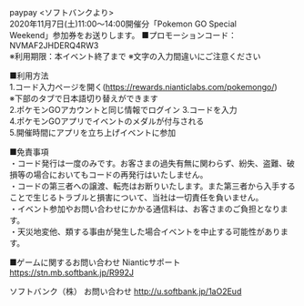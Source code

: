 paypay <ソフトバンクより>  
2020年11月7日(土)11:00〜14:00開催分「Pokemon GO Special  
Weekend」参加券をお送りします。 ■プロモーションコード：NVMAF2JHDERQ4RW3  
※利用期限：本イベント終了まで ※文字の入力間違いにご注意ください  

■利用方法  
1.コード入力ページを開く(https://rewards.nianticlabs.com/pokemongo/)  
※下部のタブで日本語切り替えができます  
2.ポケモンGOアカウントと同じ情報でログイン 3.コードを入力  
4.ポケモンGOアプリでイベントのメダルが付与される  
5.開催時間にアプリを立ち上げイベントに参加  

■免責事項  
・コード発行は一度のみです。お客さまの過失有無に関わらず、紛失、盗難、破損等の場合においてもコードの再発行はいたしません。  
・コードの第三者への譲渡、転売はお断りいたします。また第三者から入手することで生じるトラブルと損害について、当社は一切責任を負いません。  
・イベント参加やお問い合わせにかかる通信料は、お客さまのご負担となります。  
・天災地変他、類する事由が発生した場合イベントを中止する可能性があります。  

■ゲームに関するお問い合わせ Nianticサポート  
https://stn.mb.softbank.jp/R992J  

ソフトバンク（株） お問い合わせ http://u.softbank.jp/1aO2Eud